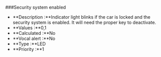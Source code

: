 ###Security system enabled

- **Description :**Indicator light blinks if the car is locked and the security system is enabled. It will need the proper key to deactivate.
- **Values :**0,1
- **Calculated :**No
- **Vocal alert :**No
- **Type :**LED 
- **Priority :**1
